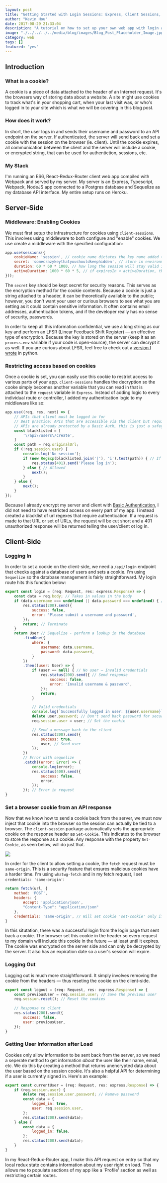 ```yaml
---
layout: post
title: "Getting Started with Login Sessions: Express, Client Sessions, and React"
author: "Kevin Hou"
date: 2017-08-29 21:33:04
description: "A tutorial on how to set up your own web app with login authentication, cookies, and sessions using Node and Express."
image: "./../../../../media/blog/images/Blog_Post_Placeholder_Image.jpg"
category: web
tags: []
featured: "yes"
---
```

## Introduction

### What is a cookie?
A cookie is a piece of data attached to the header of an Internet request. It's the browsers way of storing data about a website. A site might use cookies to track what's in your shopping cart, when your last visit was, or who's logged in to your site which is what we will be covering in this blog post.

### How does it work?
In short, the user logs in and sends their username and password to an API endpoint on the server. If authenticated, the server will send back and set a cookie with the session on the browser (ie. client). Until the cookie expires, all communication between the client and the server will include a cookie, or encrypted string, that can be used for authentiction, sessions, etc.

### My Stack
I'm running an ES6, React-Redux-Router client web app compiled with Webpack and served by my server. My server is an Express, Typescript, Webpack, NodeJS app connected to a Postgres database and Sequelize as my database API interface. My entire setup runs on Heroku.

## Server-Side

### Middleware: Enabling Cookies
We must first setup the infrastructure for cookies using `client-sessions`. This involves using middleware to both configure and "enable" cookies. We use create a middleware with the specified configuration:

``` javascript
app.use(sessions({
	cookieName: 'session', // cookie name dictates the key name added to the request object
	secret: 'somecrazykeythatyoushouldkeephidden', // store in environment variables
	duration: 60 * 60 * 1000, // how long the session will stay valid in ms
	activeDuration: 1000 * 60 * 5, // if expiresIn < activeDuration, the session will be extended by activeDuration milliseconds
}));
```

The `secret` key should be kept secret for security reasons. This serves as the encryption method for the cookie contents. Because a cookie is just a string attached to a header, it can be theoretically available to the public; however, you don't want your user or curious browsers to see what you are setting as it could contain sensitive information. It often contains email addresses, authentication tokens, and if the developer really has no sense of security, passwords.

In order to keep all this information confidential, we use a long string as our key and perform an LFSR (Linear Feedback Shift Register) — an effective type of encryption. Because the key is stored on the server (keep it as an `process.env` variable if your code is open-source), the server can decrypt it as well. If you are curious about LFSR, feel free to check out a [version I wrote](https://github.com/khou22/Coding-Techniques-and-Algorithms/blob/master/Linear%20Feedback%20Shift%20Register.py) in python.

### Restricting access based on cookies
Once a cookie is set, you can easily use this cookie to restrict access to various parts of your app. `client-sessions` handles the decryption so the cooke simply becomes another variable that you can read in that is attached to the `request` variable in `Express`. Instead of adding logic to every individual route or controller, I added my authentication logic to my middleware like so:

``` javascript
app.use((req, res, next) => {
    // APIs that client must be logged in for
    // Best practice: APIs that are accessible via the client but require a login
    // APIs are already protected by a Basic Auth, this is just a safegaurd
    const blacklisted = [
        '\/api\/users\/create',
    ]
    const path = req.originalUrl;
    if (!req.session.user) {
        console.log('No session');
        if (new RegExp(blacklisted.join('|'), 'i').test(path)) { // If on the blacklist
            res.status(401).send('Please log in');
        } else { // Allowed
            next();
        }
    } else {
        next();
    }
});
```

Because I already encrypt my server and client with [Basic Authentication](https://en.wikipedia.org/wiki/Basic_access_authentication), I did not need to have restricted access on every part of my app. I instead created a blacklist of url regexes that require authentication. If a request is made to that URL or set of URLs, the request will be cut short and a 401 unauthorized response will be returned telling the user/client ot log in.

## Client-Side

### Logging In
In order to set a cookie on the client-side, we need a `/api/login` endpoint that checks against a database of users and sets a cookie. I'm using `Sequelize` so the database management is fairly straightforward. My login route hits this function below:

``` javascript
export const login = (req: Request, res: express.Response) => {
    const data = req.body; // Takes in values in the body
    if (data.username === undefined || data.password === undefined) { // Empty authentication
        res.status(200).send({
            success: false,
            error: 'Please submit a username and password',
        });
        return; // Terminate
    }
    return User // Sequelize - perform a lookup in the database
        .findOne({
            where: {
                username: data.username,
                password: data.password,
            }
        })
        .then((user: User) => {
            if (user == null) { // No user — Invalid credentials
                res.status(200).send({ // Send response
                    success: false,
                    error: 'Invalid username & password',
                });
                return;
            }

            // Valid credentials
            console.log(`Successfully logged in user: ${user.username}`);
            delete user.password; // Don't send back password for security reasons
            req.session.user = user; // Set the cookie

            // Send a message back to the client
            res.status(200).send({
                success: true,
                user, // Send user
            });
        })
        // Error with sequelize
        .catch((error: Error) => {
            console.log(error);
            res.status(400).send({
                success: false,
                error,
            });
        }); // Error in request
}
```

### Set a browser cookie from an API response
Now that we know how to send a cookie back from the server, we must now inject that cookie into the browser so the session can actually be tied to a browser. The `client-session` package automatically sets the appropriate cookie on the response header as `Set-Cookie`. This indicates to the browser to store the response as a cookie. Any response with the property `Set-Cookie`, as seen below, will do just that. 

<img class="iPhone-screenshots-large" src="./../../../../media/blog/images/set-cookie-response.png" />

In order for the client to allow setting a cookie, the `fetch` request must be `same-origin`. This is a security feature that ensures malicious cookies have a harder time. I'm using `whatwg-fetch` and in my fetch request, I set `credentials: 'same-origin'`:

```javascript
return fetch(url, {
	method: 'POST',
   	headers: {
   		Accept: 'application/json',
	   	"Content-Type": "application/json"
    },
    credentials: 'same-origin', // Will set cookie 'set-cookie' only if this is set to 'same-origin'
}
```

In this situtation, there was a successful login from the login page that sent back a cookie. The browser set this cookie in the header so every request to my domain will include this cookie in the future — at least until it expires. The cookie was encrypted on the server side and can only be decrypted by the server. It also has an expiration date so a user's session will expire.

### Logging Out
Logging out is much more straightforward. It simply involves removing the cookie from the headers — thus reseting the cookie on the client-side.

``` javascript
export const logout = (req: Request, res: express.Response) => {
    const previousUser = req.session.user; // Save the previous user
    req.session.reset(); // Reset the cookies
    
    // Response to client
    res.status(200).send({
        success: false,
        user: previousUser,
    });
}
```

### Getting User Information after Load
Cookies only allow information to be sent back from the server, so we need a seperate method to get information _about_ the user like their name, email, etc. We do this by creating a method that returns unencrypted data about the user based on the session cookie. It's also a helpful API for determining if a user is currently signed in. Here's an example:

``` javascript
export const currentUser = (req: Request, res: express.Response) => {
    if (req.session.user) {
        delete req.session.user.password; // Remove password
        const data = {
            logged_in: true,
            user: req.session.user,
        };
        res.status(200).send(data);
    } else {
        const data = {
            logged_in: false,
        };
        res.status(200).send(data);
    }
}
```

In my React-Redux-Router app, I make this API request on entry so that my local redux state contains information about my user right on load. This allows me to populate sections of my app like a 'Profile' section as well as restricting certain routes.
